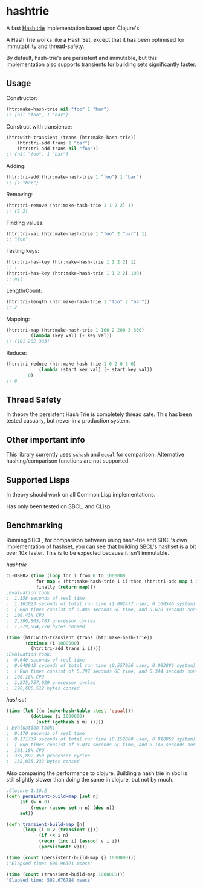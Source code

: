 # hashtrie

A fast [Hash trie](https://en.wikipedia.org/wiki/Hash_tree_(persistent_data_structure)) implementation based upon Clojure's.

A Hash Trie works like a Hash Set, except that it has been optimised for immutability and thread-safety.

By default, hash-trie's are persistent and immutable, but this implementation also supports transients for building sets significantly faster.

## Usage

Constructor:

```lisp
(htr:make-hash-trie nil "foo" 1 "bar")
;; {nil "foo", 1 "bar"}
```

Construct with transience:

```lisp
(htr:with-transient (trans (htr:make-hash-trie))
	(htr:tri-add trans 1 "bar")
	(htr:tri-add trans nil "foo"))
;; {nil "foo", 1 "bar"}
```

Adding:

```lisp
(htr:tri-add (htr:make-hash-trie 1 "foo") 1 "bar")
;; {1 "bar"}
```

Removing:
```lisp
(htr:tri-remove (htr:make-hash-trie 1 1 2 2) 1)
;; {2 2}
```

Finding values:
```lisp
(htr:tri-val (htr:make-hash-trie 1 "foo" 2 "bar") 1)
;; "foo"
```

Testing keys:
```lisp
(htr:tri-has-key (htr:make-hash-trie 1 1 2 2) 1)
;; T
(htr:tri-has-key (htr:make-hash-trie 1 1 2 2) 100)
;; nil
```

Length/Count:

```lisp
(htr:tri-length (htr:make-hash-trie 1 "foo" 2 "bar"))
;; 2
```

Mapping:

```lisp
(htr:tri-map (htr:make-hash-trie 1 100 2 200 3 300)
	     (lambda (key val) (+ key val))
;; (101 202 303)
```

Reduce:

```lisp
(htr:tri-reduce (htr:make-hash-trie 1 0 2 0 3 0)
	     	(lambda (start key val) (+ start key val))
		0)
;; 6
```

## Thread Safety

In theory the persistent Hash Trie is completely thread safe. This has been tested casually, but never in a production system.

## Other important info

This library currently uses `sxhash` and `equal` for comparison. Alternative hashing/comparison functions are not supported.

## Supported Lisps

In theory should work on all Common Lisp implementations.

Has only been tested on SBCL, and CLisp.

## Benchmarking

Running SBCL, for comparison between using hash-trie and SBCL's own implementation of hashset, you can see that building SBCL's hashset is a bit over 10x faster. This is to be expected because it isn't immutable.

*hashtrie*

```lisp
CL-USER> (time (loop for i from 0 to 1000000
	       for map = (htr:make-hash-trie i i) then (htr:tri-add map i i)
	       finally (return map)))
;Evaluation took:
;  1.158 seconds of real time
;  1.163023 seconds of total run time (1.002477 user, 0.160546 system)
;  [ Run times consist of 0.486 seconds GC time, and 0.678 seconds non-GC time. ]
;  100.43% CPU
;  2,306,805,783 processor cycles
;  1,279,064,720 bytes consed
```

```lisp
(time (htr:with-transient (trans (htr:make-hash-trie))
	   (dotimes (i 1000000)
	     (htr:tri-add trans i i))))
;Evaluation took:
;  0.640 seconds of real time
;  0.640942 seconds of total run time (0.557056 user, 0.083886 system)
;  [ Run times consist of 0.297 seconds GC time, and 0.344 seconds non-GC time. ]
;  100.16% CPU
;  1,275,757,029 processor cycles
;  190,686,512 bytes consed
```

*hashset*

```lisp
(time (let ((m (make-hash-table :test 'equal)))
		 (dotimes (i 1000000)
		   (setf (gethash i m) i))))
; Evaluation took:
;  0.170 seconds of real time
;  0.171739 seconds of total run time (0.152880 user, 0.018859 system)
;  [ Run times consist of 0.024 seconds GC time, and 0.148 seconds non-GC time. ]
;  101.18% CPU
;  339,892,350 processor cycles
;  132,035,232 bytes consed
```
  
Also comparing the performance to clojure. Building a hash trie in sbcl is still slightly slower than doing the same in clojure, but not by much.

```clojure
;Clojure 1.10.2
(defn persistent-build-map [set n]
     (if (> n 0)
     	 (recur (assoc set n n) (dec n))
	 set))

(defn transient-build-map [n]
      (loop [i 0 v (transient {})]
      	    (if (< i n)
      	    (recur (inc i) (assoc! v i i))
      	    (persistent! v))))

(time (count (persistent-build-map {} 1000000)))
;"Elapsed time: 606.96371 msecs"

(time (count (transient-build-map 1000000)))
"Elapsed time: 502.676784 msecs"
```

